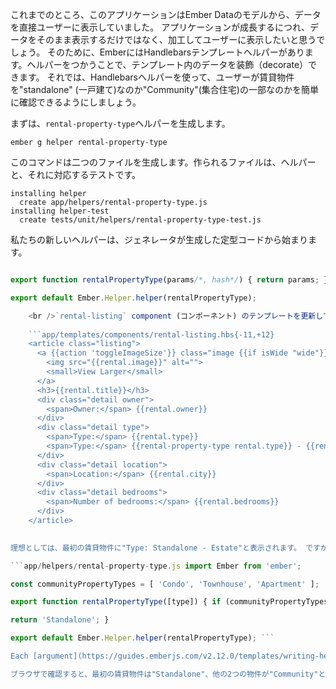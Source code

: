 これまでのところ、このアプリケーションはEmber Dataのモデルから、データを直接ユーザーに表示していました。 アプリケーションが成長するにつれ、データをそのまま表示するだけではなく、加工してユーザーに表示したいと思うでしょう。 そのために、EmberにはHandlebarsテンプレートヘルパーがあります。ヘルパーをつかうことで、テンプレート内のデータを装飾（decorate）できます。 それでは、Handlebarsヘルパーを使って、ユーザーが賃貸物件を"standalone" (一戸建て)なのか"Community"(集合住宅)の一部なのかを簡単に確認できるようにしましょう。

まずは、`rental-property-type`ヘルパーを生成します。

```shell
ember g helper rental-property-type
```

このコマンドは二つのファイルを生成します。作られるファイルは、ヘルパーと、それに対応するテストです。

```shell
installing helper
  create app/helpers/rental-property-type.js
installing helper-test
  create tests/unit/helpers/rental-property-type-test.js
```

私たちの新しいヘルパーは、ジェネレータが生成した定型コードから始まります。

```app/helpers/rental-property-type.js import Ember from 'ember';

export function rentalPropertyType(params/*, hash*/) { return params; }

export default Ember.Helper.helper(rentalPropertyType);

    <br />`rental-listing` component (コンポーネント) のテンプレートを更新して、新しいhelper (ヘルパー)を使うようにし、`rental.type`を渡しましょう。
    
    ```app/templates/components/rental-listing.hbs{-11,+12}
    <article class="listing">
      <a {{action 'toggleImageSize'}} class="image {{if isWide "wide"}}">
        <img src="{{rental.image}}" alt="">
        <small>View Larger</small>
      </a>
      <h3>{{rental.title}}</h3>
      <div class="detail owner">
        <span>Owner:</span> {{rental.owner}}
      </div>
      <div class="detail type">
        <span>Type:</span> {{rental.type}}
        <span>Type:</span> {{rental-property-type rental.type}} - {{rental.type}}
      </div>
      <div class="detail location">
        <span>Location:</span> {{rental.city}}
      </div>
      <div class="detail bedrooms">
        <span>Number of bedrooms:</span> {{rental.bedrooms}}
      </div>
    </article>
    

理想としては、最初の賃貸物件に"Type: Standalone - Estate"と表示されます。 ですが実際には、デフォルトのテンプレートヘルパーは`rental.type`の値を返しています。 ヘルパーを更新して、プロパティが配列`communityPropertyTypes`の中に存在するか調べ、もし存在したら`'Community'`または`'Standalone'`を返すようにしましょう。

```app/helpers/rental-property-type.js import Ember from 'ember';

const communityPropertyTypes = [ 'Condo', 'Townhouse', 'Apartment' ];

export function rentalPropertyType([type]) { if (communityPropertyTypes.includes(type)) { return 'Community'; }

return 'Standalone'; }

export default Ember.Helper.helper(rentalPropertyType); ```

Each [argument](https://guides.emberjs.com/v2.12.0/templates/writing-helpers/#toc_helper-arguments) in the helper will be added to an array and passed to our helper. For example, `{{my-helper "foo" "bar"}}` would result in `myHelper(["foo", "bar"])`. Using array [ES2015 destructuring](https://developer.mozilla.org/en-US/docs/Web/JavaScript/Reference/Operators/Destructuring_assignment) assignment, we can name expected parameters within the array. In the example above, the first argument in the template will be assigned to `type`. This provides a flexible, expressive interface for your helpers, including optional arguments and default values.

ブラウザで確認すると、最初の賃貸物件は"Standalone"、他の2つの物件が"Community"と表示されているはずです。